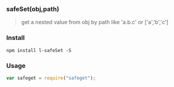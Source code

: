 
### safeSet(obj,path)
> get a nested value from obj by path like 'a.b.c' or ['a','b','c']

### Install
```
npm install l-safeSet -S
```
### Usage
```js
var safeget = require("safeget");
```